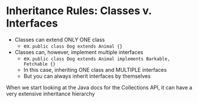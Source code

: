 # Inheritance Rules: Classes v. Interfaces

- Classes can extend ONLY ONE class
    - ex. `public class Dog extends Animal {}`
- Classes can, however, implement multiple interfaces
    - ex. `public class Dog extends Animal implements Barkable, Fetchable {}`
    - In this case, inheriting ONE class and MULTIPLE interfaces
    - But you can always inherit interfaces by themselves

When we start looking at the Java docs for the Collections API, it can have a very extensive inheritance hierarchy
